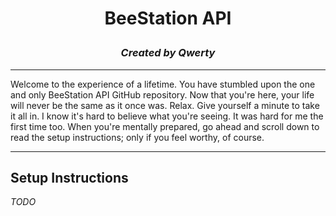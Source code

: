 # <p align=center>BeeStation API</p>
### <p align=center>*Created by Qwerty*</p>

---

Welcome to the experience of a lifetime. You have stumbled upon the one and only BeeStation API GitHub repository. Now that you're here, your life will never be the same as it once was. Relax. Give yourself a minute to take it all in. I know it's hard to believe what you're seeing. It was hard for me the first time too. When you're mentally prepared, go ahead and scroll down to read the setup instructions; only if you feel worthy, of course.

---

## Setup Instructions

*TODO*
